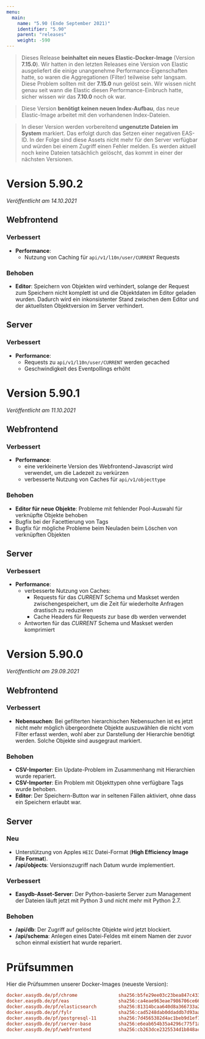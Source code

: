 ```yaml
---
menu:
  main:
    name: "5.90 (Ende September 2021)"
    identifier: "5.90"
    parent: "releases"
    weight: -590
---
```


> Dieses Release **beinhaltet ein neues Elastic-Docker-Image** (Version **7.15.0**). Wir hatten in den letzten Releases eine Version von Elastic ausgeliefert die einige unangenehme Performance-Eigenschaften hatte, so waren die Aggregationen (Filter) teilweise sehr langsam. Diese Problem sollten mit der **7.15.0** nun gelöst sein. Wir wissen nicht genau seit wann die Elastic diesen Performance-Einbruch hatte, sicher wissen wir das **7.10.0** noch ok war.

> Diese Version **benötigt keinen neuen Index-Aufbau**, das neue Elastic-Image arbeitet mit den vorhandenen Index-Dateien.

> In dieser Version werden vorbereitend **ungenutzte Dateien im System** markiert. Das erfolgt durch das Setzen einer negativen EAS-ID. In der Folge sind diese Assets nicht mehr für den Server verfügbar und würden bei einem Zugriff einen Fehler melden. Es werden aktuell noch keine Dateien tatsächlich gelöscht, das kommt in einer der nächsten Versionen.

# Version 5.90.2

*Veröffentlicht am 14.10.2021*

## Webfrontend

### Verbessert

- **Performance**:
  - Nutzung von Caching für `api/v1/l10n/user/CURRENT` Requests

### Behoben

- **Editor**: Speichern von Objekten wird verhindert, solange der Request zum Speichern nicht komplett ist und die Objektdaten im Editor geladen wurden. Dadurch wird ein inkonsistenter Stand zwischen dem Editor und der aktuellsten Objektversion im Server verhindert.

## Server

### Verbessert

- **Performance**:
  - Requests zu `api/v1/l10n/user/CURRENT` werden gecached
  - Geschwindigkeit des Eventpollings erhöht

# Version 5.90.1

*Veröffentlicht am 11.10.2021*

## Webfrontend

### Verbessert

- **Performance**:
  - eine verkleinerte Version des Webfrontend-Javascript wird verwendet, um die Ladezeit zu verkürzen
  - verbesserte Nutzung von Caches für `api/v1/objecttype`

### Behoben

- **Editor für neue Objekte**: Probleme mit fehlender Pool-Auswahl für verknüpfte Objekte behoben
- Bugfix bei der Facettierung von Tags
- Bugfix für mögliche Probleme beim Neuladen beim Löschen von verknüpften Objekten

## Server

### Verbessert

- **Performance**:
  - verbesserte Nutzung von Caches:
    - Requests für das *CURRENT* Schema und Maskset werden zwischengespeichert, um die Zeit für wiederholte Anfragen drastisch zu reduzieren
    - Cache Headers für Requests zur base db werden verwendet
  - Antworten für das *CURRENT* Schema und Maskset werden komprimiert

# Version 5.90.0

*Veröffentlicht am 29.09.2021*

## Webfrontend

### Verbessert

* **Nebensuchen**: Bei gefilterten hierarchischen Nebensuchen ist es jetzt nicht mehr möglich übergeordnete Objekte auszuwählen die nicht vom Filter erfasst werden, wohl aber zur Darstellung der Hierarchie benötigt werden. Solche Objekte sind ausgegraut markiert.

### Behoben

* **CSV-Importer**: Ein Update-Problem im Zusammenhang mit Hierarchien wurde repariert.
* **CSV-Importer**: Ein Problem mit Objekttypen ohne verfügbare Tags wurde behoben.
* **Editor**: Der Speichern-Button war in seltenen Fällen aktiviert, ohne dass ein Speichern erlaubt war.

## Server

### Neu

* Unterstützung von Apples `HEIC` Datei-Format (**High Efficiency Image File Format**).
* **/api/objects**: Versionszugriff nach Datum wurde implementiert.

### Verbessert

* **Easydb-Asset-Server**: Der Python-basierte Server zum Management der Dateien läuft jetzt mit Python 3 und nicht mehr mit Python 2.7.

### Behoben

* **/api/db**: Der Zugriff auf gelöschte Objekte wird jetzt blockiert.
* **/api/schema**: Anlegen eines Datei-Feldes mit einem Namen der zuvor schon einmal existiert hat wurde repariert.

# Prüfsummen

Hier die Prüfsummen unserer Docker-Images (neueste Version): 

```ini
docker.easydb.de/pf/chrome               sha256:b5fe29ee03c23bea847c4333ad8d675ed333d51834ce8ee5855072e213a4a5c8
docker.easydb.de/pf/eas                  sha256:ca4eae963eae7986706ce66dac3bb5c2de6fd05672086dcb2810b6378ada8cd3
docker.easydb.de/pf/elasticsearch        sha256:81314bcaa640d8a366733a242c6902aaee32b4aaadfa2be86999a6ddc266c5e3
docker.easydb.de/pf/fylr                 sha256:cad5248dab0ddaddb7d93aa0f53a580507963636922b14d42ef259c73cfcad4e
docker.easydb.de/pf/postgresql-11        sha256:7d4565382d4ac1beb9d1ef7a9b97800605a9f8bfef34210e66531bb7c9f68045
docker.easydb.de/pf/server-base          sha256:e6eab654b35a4296c775f1a3eb11ccf4e9a4720994841881389185b1e8c0ee71
docker.easydb.de/pf/webfrontend          sha256:cb263dce2325534d1b848ac9914346967d22d4672ecf1305ed621e5b68ea0fe0
```
